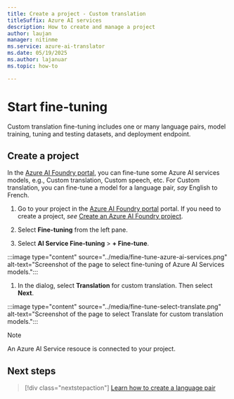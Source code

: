 ```yaml
---
title: Create a project - Custom translation
titleSuffix: Azure AI services
description: How to create and manage a project
author: laujan
manager: nitinme
ms.service: azure-ai-translator
ms.date: 05/19/2025
ms.author: lajanuar
ms.topic: how-to

---
```


# Start fine-tuning 

 Custom translation fine-tuning includes one or many language pairs, model training, tuning and testing datasets, and deployment endpoint.

## Create a project

In the [Azure AI Foundry portal](https://ai.azure.com/), you can fine-tune some Azure AI services models, e.g., Custom translation, Custom speech, etc. For Custom translation, you can fine-tune a model for a language pair, *say* English to French.

1. Go to your project in the [Azure AI Foundry portal](https://ai.azure.com/) portal. If you need to create a project, *see* [Create an Azure AI Foundry project](https://learn.microsoft.com/azure/ai-foundry/how-to/create-projects).

1. Select **Fine-tuning** from the left pane.

1. Select **AI Service Fine-tuning** > **+ Fine-tune**.

:::image type="content" source="../media/fine-tune-azure-ai-services.png" alt-text="Screenshot of the page to select fine-tuning of Azure AI Services models.":::

1. In the dialog, select **Translation** for custom translation. Then select **Next**.

:::image type="content" source="../media/fine-tune-select-translate.png" alt-text="Screenshot of the page to select Translate for custom translation models.":::

> [!NOTE]
> An Azure AI Service resouce is connected to your project.


## Next steps

> [!div class="nextstepaction"]
> [Learn how to create a language pair](how-to-custom-translation-create-language-pair.md)
